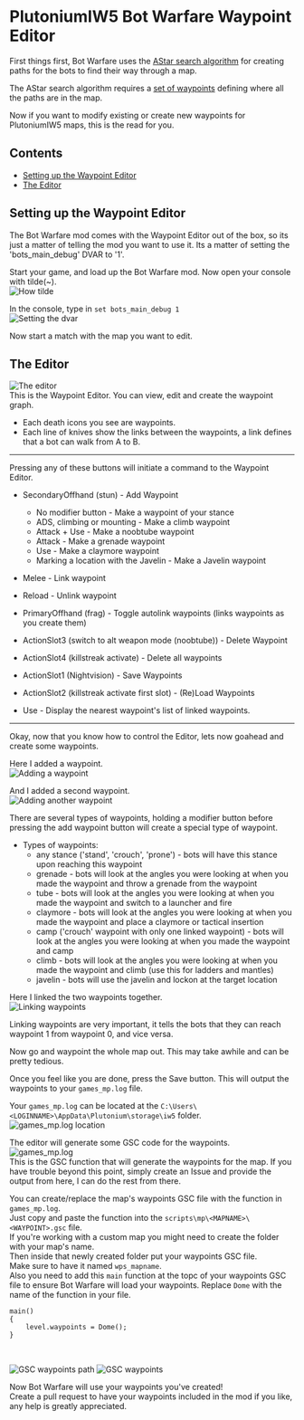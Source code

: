 # PlutoniumIW5 Bot Warfare Waypoint Editor
First things first, Bot Warfare uses the [AStar search algorithm](https://en.wikipedia.org/wiki/A*_search_algorithm) for creating paths for the bots to find their way through a map. 

The AStar search algorithm requires a [set of waypoints](https://en.wikipedia.org/wiki/Graph_(discrete_mathematics)) defining where all the paths are in the map.

Now if you want to modify existing or create new waypoints for PlutoniumIW5 maps, this is the read for you.

## Contents
- [Setting up the Waypoint Editor](#Setting-up-the-Waypoint-Editor)
- [The Editor](#The-Editor)

## Setting up the Waypoint Editor
The Bot Warfare mod comes with the Waypoint Editor out of the box, so its just a matter of telling the mod you want to use it. Its a matter of setting the 'bots_main_debug' DVAR to '1'.

Start your game, and load up the Bot Warfare mod. Now open your console with tilde(~).<br>
![How tilde](/raw/bw-assets/how-tilde.png)

In the console, type in ```set bots_main_debug 1```<br>
![Setting the dvar](/raw/bw-assets/wp-editor-debug-dvar.png)

Now start a match with the map you want to edit.

## The Editor
![The editor](/raw/bw-assets/wp-editor-0.png)<br>
This is the Waypoint Editor. You can view, edit and create the waypoint graph.
- Each death icons you see are waypoints.
- Each line of knives show the links between the waypoints, a link defines that a bot can walk from A to B.

---

Pressing any of these buttons will initiate a command to the Waypoint Editor.

- SecondaryOffhand (stun) - Add Waypoint
  - No modifier button - Make a waypoint of your stance
  - ADS, climbing or mounting - Make a climb waypoint
  - Attack + Use - Make a noobtube waypoint
  - Attack - Make a grenade waypoint
  - Use - Make a claymore waypoint
  - Marking a location with the Javelin - Make a Javelin waypoint

- Melee - Link waypoint

- Reload - Unlink waypoint

- PrimaryOffhand (frag) - Toggle autolink waypoints (links waypoints as you create them)

- ActionSlot3 (switch to alt weapon mode (noobtube)) - Delete Waypoint

- ActionSlot4 (killstreak activate) - Delete all waypoints

- ActionSlot1 (Nightvision) - Save Waypoints

- ActionSlot2 (killstreak activate first slot) - (Re)Load Waypoints

- Use - Display the nearest waypoint's list of linked waypoints.

---

Okay, now that you know how to control the Editor, lets now goahead and create some waypoints.

Here I added a waypoint.<br>
![Adding a waypoint](/raw/bw-assets/wp-editor-added.png)

And I added a second waypoint.<br>
![Adding another waypoint](/raw/bw-assets/wp-editor-added2.png)

There are several types of waypoints, holding a modifier button before pressing the add waypoint button will create a special type of waypoint.
- Types of waypoints:
  - any stance ('stand', 'crouch', 'prone') - bots will have this stance upon reaching this waypoint
  - grenade - bots will look at the angles you were looking at when you made the waypoint and throw a grenade from the waypoint
  - tube - bots will look at the angles you were looking at when you made the waypoint and switch to a launcher and fire
  - claymore - bots will look at the angles you were looking at when you made the waypoint and place a claymore or tactical insertion
  - camp ('crouch' waypoint with only one linked waypoint) - bots will look at the angles you were looking at when you made the waypoint and camp
  - climb - bots will look at the angles you were looking at when you made the waypoint and climb (use this for ladders and mantles)
  - javelin - bots will use the javelin and lockon at the target location

Here I linked the two waypoints together.<br>
![Linking waypoints](/raw/bw-assets/wp-editor-linked.png)

Linking waypoints are very important, it tells the bots that they can reach waypoint 1 from waypoint 0, and vice versa.

Now go and waypoint the whole map out. This may take awhile and can be pretty tedious.

Once you feel like you are done, press the Save button. This will output the waypoints to your `games_mp.log` file.

Your `games_mp.log` can be located at the `C:\Users\<LOGINNAME>\AppData\Plutonium\storage\iw5` folder.<br>
![games_mp.log location](/raw/bw-assets/wp-editor-gamesmp_loc.png)


The editor will generate some GSC code for the waypoints.<br>
![games_mp.log](/raw/bw-assets/wp-editor-gamesmp.png)<br>
This is the GSC function that will generate the waypoints for the map. If you have trouble beyond this point, simply create an Issue and provide the output from here, I can do the rest from there.

You can create/replace the map's waypoints GSC file with the function in `games_mp.log`.  
Just copy and paste the function into the `scripts\mp\<MAPNAME>\<WAYPOINT>.gsc` file.  
If you're working with a custom map you might need to create the folder with your map's name.  
Then inside that newly created folder put your waypoints GSC file.  
Make sure to have it named `wps_mapname`.  
Also you need to add this `main` function at the topc of your waypoints GSC file to ensure Bot Warfare will load your waypoints. Replace `Dome` with the name of the function in your file.
```
main()
{
    level.waypoints = Dome();
}
```
<br>

![GSC waypoints path](/raw/bw-assets/wp-editor-wps-path.png)
![GSC waypoints](/raw/bw-assets/wp-editor-wps.png)


Now Bot Warfare will use your waypoints you've created!  
Create a pull request to have your waypoints included in the mod if you like, any help is greatly appreciated.
